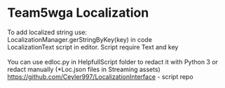 # Team5wga Localization
To add localized string use:<br/>
LocalizationManager.gerStringByKey(key) in code<br/>
LocalizationText script in editor. Script require Text and key<br/>
<br/>
You can use edloc.py in HelpfullScript folder to redact it with Python 3 or redact manually (*Loc.json files in Streaming assets)<br/>
https://github.com/Ceyler997/LocalizationInterface - script repo<br/>
